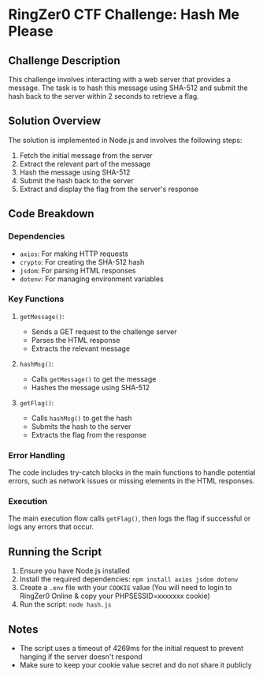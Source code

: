 # RingZer0 CTF Challenge: Hash Me Please

## Challenge Description

This challenge involves interacting with a web server that provides a message. The task is to hash this message using SHA-512 and submit the hash back to the server within 2 seconds to retrieve a flag.

## Solution Overview

The solution is implemented in Node.js and involves the following steps:

1. Fetch the initial message from the server
2. Extract the relevant part of the message
3. Hash the message using SHA-512
4. Submit the hash back to the server
5. Extract and display the flag from the server's response

## Code Breakdown

### Dependencies

- `axios`: For making HTTP requests
- `crypto`: For creating the SHA-512 hash
- `jsdom`: For parsing HTML responses
- `dotenv`: For managing environment variables

### Key Functions

1. `getMessage()`:

   - Sends a GET request to the challenge server
   - Parses the HTML response
   - Extracts the relevant message

2. `hashMsg()`:

   - Calls `getMessage()` to get the message
   - Hashes the message using SHA-512

3. `getFlag()`:
   - Calls `hashMsg()` to get the hash
   - Submits the hash to the server
   - Extracts the flag from the response

### Error Handling

The code includes try-catch blocks in the main functions to handle potential errors, such as network issues or missing elements in the HTML responses.

### Execution

The main execution flow calls `getFlag()`, then logs the flag if successful or logs any errors that occur.

## Running the Script

1. Ensure you have Node.js installed
2. Install the required dependencies: `npm install axios jsdom dotenv`
3. Create a `.env` file with your `COOKIE` value (You will need to login to RingZer0 Online & copy your PHPSESSID=xxxxxxx cookie)
4. Run the script: `node hash.js`

## Notes

- The script uses a timeout of 4269ms for the initial request to prevent hanging if the server doesn't respond
- Make sure to keep your cookie value secret and do not share it publicly
